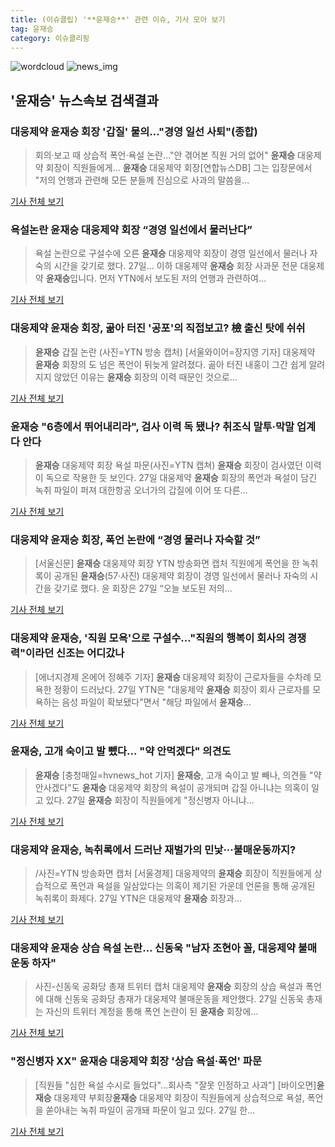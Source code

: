 ```yaml
---
title: (이슈클립) '**윤재승**' 관련 이슈, 기사 모아 보기
tag: 윤재승
category: 이슈클리핑
---
```

![wordcloud](https://s3.ap-northeast-2.amazonaws.com/lyrics101-wordcloud/2018-08-27-1535341687.png)
![news_img](https://user-images.githubusercontent.com/42597476/44507050-1206f400-a6e4-11e8-8d98-7ffbfebb353f.png)
## **'**윤재승**'** 뉴스속보 검색결과
### 대웅제약 **윤재승** 회장 '갑질' 물의…"경영 일선 사퇴"(종합)

>회의·보고 때 상습적 폭언·욕설 논란…"안 겪어본 직원 거의 없어" **윤재승** 대웅제약 회장이 직원들에게... **윤재승** 대웅제약 회장[연합뉴스DB] 그는 입장문에서 "저의 언행과 관련해 모든 분들께 진심으로 사과의 말씀을...

<a href="http://app.yonhapnews.co.kr/YNA/Basic/SNS/r.aspx?c=AKR20180827054151017&did=1195m" target="_blank">기사 전체 보기</a>

### 욕설논란 **윤재승** 대웅제약 회장 “경영 일선에서 물러난다”

>욕설 논란으로 구설수에 오른 **윤재승** 대웅제약 회장이 경영 일선에서 물러나 자숙의 시간을 갖기로 했다. 27일... 이하 대웅제약 **윤재승** 회장 사과문 전문 대웅제약 **윤재승**입니다. 먼저 YTN에서 보도된 저의 언행과 관련하여...

<a href="http://www.edaily.co.kr/news/newspath.asp?newsid=02335366619311584" target="_blank">기사 전체 보기</a>

### 대웅제약 **윤재승** 회장, 곪아 터진 '공포'의 직접보고? 檢 출신 탓에 쉬쉬

>**윤재승** 갑질 논란 (사진=YTN 방송 캡처) [서울와이어=장지영 기자] 대웅제약 **윤재승** 회장의 도 넘은 폭언이 뒤늦게 알려졌다. 곪아 터진 내홍이 그간 쉽게 알려지지 않았던 이유는 **윤재승** 회장의 이력 때문인 것으로...

<a href="http://www.seoulwire.com/news/articleView.html?idxno=24080" target="_blank">기사 전체 보기</a>

### **윤재승** "6층에서 뛰어내리라", 검사 이력 독 됐나? 취조식 말투·막말 업계 다 안다

>**윤재승** 대웅제약 회장 욕설 파문(사진=YTN 캡쳐) **윤재승** 회장이 검사였던 이력이 독으로 작용한 듯 보인다. 27일 대웅제약 **윤재승** 회장의 폭언과 욕설이 담긴 녹취 파일이 퍼져 대한항공 오너가의 갑질에 이어 또 다른...

<a href="http://www.gnmaeil.com/news/articleView.html?idxno=381149" target="_blank">기사 전체 보기</a>

### 대웅제약 **윤재승** 회장, 폭언 논란에 “경영 물러나 자숙할 것”

>[서울신문] **윤재승** 대웅제약 회장 YTN 방송화면 캡처 직원에게 폭언을 한 녹취록이 공개된 **윤재승**(57·사진) 대웅제약 회장이 경영 일선에서 물러나 자숙의 시간을 갖기로 했다. 윤 회장은 27일 “오늘 보도된 저의...

<a href="http://www.seoul.co.kr/news/newsView.php?id=20180827500026&wlog_tag3=naver" target="_blank">기사 전체 보기</a>

### 대웅제약 **윤재승**, '직원 모욕'으로 구설수…"직원의 행복이 회사의 경쟁력"이라던 신조는 어디갔나

>[에너지경제 온에어 정혜주 기자] **윤재승** 대웅제약 회장이 근로자들을 수차례 모욕한 정황이 드러났다. 27일 YTN은 "대웅제약 **윤재승** 회장이 회사 근로자를 모욕하는 음성 파일이 확보됐다"면서 "해당 파일에서 **윤재승**...

<a href="http://www.ekn.kr/news/article_lab.html?no=382499" target="_blank">기사 전체 보기</a>

### **윤재승**, 고개 숙이고 발 뺐다... "약 안먹겠다" 의견도

>**윤재승** [충청매일=hvnews_hot 기자] **윤재승**, 고개 숙이고 발 빼나, 의견들 "약 안사겠다"도 **윤재승** 대웅제약 회장의 욕설이 공개되며 갑질 아니냐는 의혹이 일고 있다. 27일 **윤재승** 회장이 직원들에게 "정신병자 아니냐...

<a href="http://www.ccdn.co.kr/news/articleView.html?idxno=536689" target="_blank">기사 전체 보기</a>

### 대웅제약 **윤재승**, 녹취록에서 드러난 재벌가의 민낯···불매운동까지?

>/사진=YTN 방송화면 캡처 [서울경제] 대웅제약의 **윤재승** 회장이 직원들에게 상습적으로 폭언과 욕설을 일삼았다는 의혹이 제기된 가운데 언론을 통해 공개된 녹취록이 화제다. 27일 YTN은 대웅제약 **윤재승** 회장과...

<a href="http://www.sedaily.com/NewsView/1S3IUX42YJ" target="_blank">기사 전체 보기</a>

### 대웅제약 **윤재승** 상습 욕설 논란… 신동욱 "남자 조현아 꼴, 대웅제약 불매운동 하자"

>사진-신동욱 공화당 총재 트위터 캡처 대웅제약 **윤재승** 회장의 상습 욕설과 폭언에 대해 신동욱 공화당 총재가 대웅제약 불매운동을 제안했다. 27일 신동욱 총재는 자신의 트위터 계정을 통해 폭언 논란이 된 **윤재승** 회장에...

<a href="http://news20.busan.com/controller/newsController.jsp?newsId=20180827000056" target="_blank">기사 전체 보기</a>

### "정신병자 XX" **윤재승** 대웅제약 회장 '상습 욕설·폭언' 파문

>[직원들 "심한 욕설 수시로 들었다"…회사측 "잘못 인정하고 사과"] [바이오면]**윤재승** 대웅제약 부회장**윤재승** 대웅제약 회장이 직원들에게 상습적으로 욕설, 폭언을 쏟아내는 녹취 파일이 공개돼 파문이 일고 있다. 27일 한...

<a href="http://news.mt.co.kr/mtview.php?no=2018082709355391148" target="_blank">기사 전체 보기</a>


